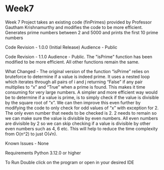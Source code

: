 # Week7
Week 7 Project takes an existing code (finPrimes) provided by Professor Gautham Krishnamurthy and modifies the code to be more efficient. 
Generates prime numbers between 2 and 5000 and prints the first 10 prime numbers

Code Revision - 1.0.0 (Initial Release)
Audience - Public
 


Code Revision  - 1.1.0
Audience - Public. 
The "isPrime" function has been modified to be more efficient. All other functions remain the same.

What Changed -
The original version of the function “isPrime” relies on bruteforce to determine if a value is indeed prime. It uses a nested loop which iterates through all pairs of i and j returning “False” if any pair multiplies to “x” and “True” when a prime is found. This makes it time consuming for very large numbers. A simpler and more efficient way would be to determine if a value is prime, is to simply check if the value is divisible by the square root of “x”. We can then improve this even further by modifying the code to only check for odd values of “x” with exception for 2. The only even number that needs to be checked is 2. 2 needs to remain so we can make sure the value is divisible by even numbers. All even numbers are divisible by 2 so we can skip checking if a value is divisible by other even numbers such as 4, 6 etc. This will help to reduce the time complexity from O(n^2) to just O(√n). 

Known Issues - None 


Requirements 
Python 3.12.0 or higher

To Run
Double click on the program or open in your desired IDE

